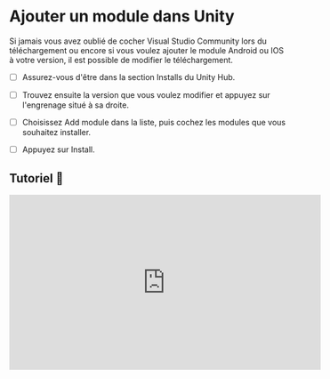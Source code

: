 # Ajouter un module dans Unity
Si jamais vous avez oublié de cocher Visual Studio Community lors du téléchargement ou encore si vous voulez ajouter le module Android ou IOS à votre version, il est possible de modifier le téléchargement.   

- [ ] Assurez-vous d'être dans la section Installs du Unity Hub.
- [ ] Trouvez ensuite la version que vous voulez modifier et appuyez sur l'engrenage situé à sa droite.
- [ ] Choisissez Add module dans la liste, puis cochez les modules que vous souhaitez installer.
- [ ] Appuyez sur Install.

      

## Tutoriel 🎥
<iframe width="560" height="315" src="https://www.youtube.com/embed/NVuzmtxxbfc?si=iJrvQEU3zJeucO5f&amp;start=180" title="YouTube video player" frameborder="0" allow="accelerometer; autoplay; clipboard-write; encrypted-media; gyroscope; picture-in-picture; web-share" referrerpolicy="strict-origin-when-cross-origin" allowfullscreen></iframe>
